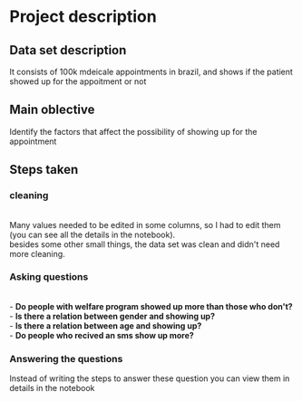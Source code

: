 # Project description

## Data set description
It consists of 100k mdeicale appointments in brazil, and shows if the patient showed up for the appoitment or not

## Main oblective
Identify the factors that affect the possibility of showing up for the appointment

## Steps taken

### cleaning 
<br> Many values needed to be edited in some columns, so I had to edit them (you can see all the details in the notebook).
<br> besides some other small things, the data set was clean and didn't need more cleaning.

### Asking questions
<br> - **Do people with welfare program showed up more than those who don't?**
<br> - **Is there a relation between gender and showing up?**
<br> - **Is there a relation between age and showing up?**
<br> - **Do people who recived an sms show up more?**

### Answering the questions
Instead of writing the steps to answer these question you can view them in details in the notebook
  
